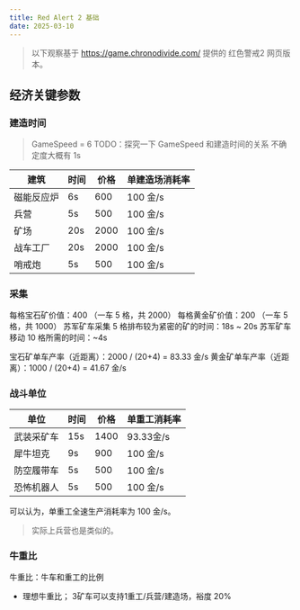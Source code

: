 ```yaml
---
title: Red Alert 2 基础
date: 2025-03-10
---
```


> 以下观察基于 https://game.chronodivide.com/ 提供的 红色警戒2 网页版本。

## 经济关键参数

### 建造时间

> GameSpeed = 6
> TODO：探究一下 GameSpeed 和建造时间的关系
> 不确定度大概有 1s

| 建筑      | 时间  | 价格   | 单建造场消耗率 |
|-----------|-------|--------|------------|
| 磁能反应炉 | 6s    | 600    | 100 金/s   |
| 兵营      | 5s    | 500    | 100 金/s   |
| 矿场      | 20s   | 2000   | 100 金/s   |
| 战车工厂  |  20s   | 2000  | 100 金/s   |
| 哨戒炮   | 5s     | 500    | 100 金/s   |


### 采集

每格宝石矿价值：400 （一车 5 格，共 2000）
每格黄金矿价值：200 （一车 5 格，共 1000）
苏军矿车采集 5 格排布较为紧密的矿的时间：18s ~ 20s
苏军矿车移动 10 格所需的时间：~4s

宝石矿单车产率（近距离）：2000 / (20+4) = 83.33 金/s
黄金矿单车产率（近距离）：1000 / (20+4) = 41.67 金/s

### 战斗单位

| 单位      | 时间  | 价格   | 单重工消耗率 |
|-----------|------|--------|----------|
| 武装采矿车 | 15s  | 1400   | 93.33金/s |
| 犀牛坦克   | 9s   | 900    | 100 金/s  |
| 防空履带车 | 5s   | 500    | 100 金/s  |
| 恐怖机器人 | 5s   | 500    | 100 金/s  |

可以认为，单重工全速生产消耗率为 100 金/s。

> 实际上兵营也是类似的。

### 牛重比

牛重比：牛车和重工的比例
- 理想牛重比； 3矿车可以支持1重工/兵营/建造场，裕度 20%


